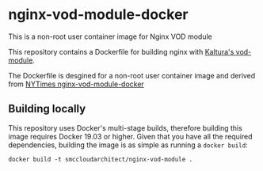 nginx-vod-module-docker
=======================
This is a non-root user container image for Nginx VOD module 

This repository contains a Dockerfile for building nginx with [Kaltura's
vod-module](https://github.com/kaltura/nginx-vod-module).

The Dockerfile is desgined for a non-root user container image and derived from [NYTimes nginx-vod-module-docker](https://github.com/nytimes/nginx-vod-module-docker) 

Building locally
----------------

This repository uses Docker's multi-stage builds, therefore building this image
requires Docker 19.03 or higher. Given that you have all the required
dependencies, building the image is as simple as running a ``docker build``:

```
docker build -t smccloudarchitect/nginx-vod-module .
```
